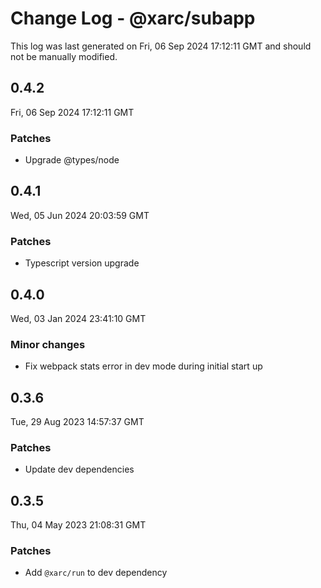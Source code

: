 # Change Log - @xarc/subapp

This log was last generated on Fri, 06 Sep 2024 17:12:11 GMT and should not be manually modified.

## 0.4.2
Fri, 06 Sep 2024 17:12:11 GMT

### Patches

- Upgrade @types/node

## 0.4.1
Wed, 05 Jun 2024 20:03:59 GMT

### Patches

- Typescript version upgrade

## 0.4.0
Wed, 03 Jan 2024 23:41:10 GMT

### Minor changes

- Fix webpack stats error in dev mode during initial start up

## 0.3.6
Tue, 29 Aug 2023 14:57:37 GMT

### Patches

- Update dev dependencies

## 0.3.5
Thu, 04 May 2023 21:08:31 GMT

### Patches

- Add `@xarc/run` to dev dependency

